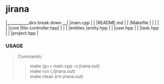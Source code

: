 # jirana


|__________\_dirs break down __|
|main.cpp  |                   |
|README.md |                   |
|Makefile  |                   |
|          |                   |
|core      |file-controller.hpp|
|          |                   |
|entities  |entity.hpp         |
|          |user.hpp           |
|          |task.hpp           |
|          |project.hpp        |


### USAGE
> Commands: <br>
>> make (g++ main.cpp -o jirana.out) <br>
>> make run (./jirana.out) <br>
>> make clean (rm jirana.out) <br>
